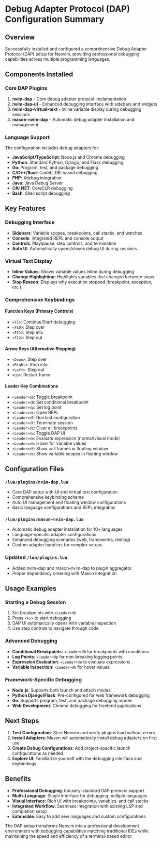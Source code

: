 # Debug Adapter Protocol (DAP) Configuration Summary

## Overview

Successfully installed and configured a comprehensive Debug Adapter Protocol (DAP) setup for Neovim, providing professional debugging capabilities across multiple programming languages.

## Components Installed

### Core DAP Plugins

1. **nvim-dap** - Core debug adapter protocol implementation
2. **nvim-dap-ui** - Enhanced debugging interface with sidebars and widgets
3. **nvim-dap-virtual-text** - Inline variable display during debugging sessions
4. **mason-nvim-dap** - Automatic debug adapter installation and management

### Language Support

The configuration includes debug adapters for:

- **JavaScript/TypeScript**: Node.js and Chrome debugging
- **Python**: Standard Python, Django, and Flask debugging
- **Go**: Program, test, and package debugging
- **C/C++/Rust**: CodeLLDB-based debugging
- **PHP**: Xdebug integration
- **Java**: Java Debug Server
- **C#/.NET**: CoreCLR debugging
- **Bash**: Shell script debugging

## Key Features

### Debugging Interface

- **Sidebars**: Variable scopes, breakpoints, call stacks, and watches
- **Console**: Integrated REPL and console output
- **Controls**: Play/pause, step controls, and termination
- **Auto UI**: Automatically opens/closes debug UI during sessions

### Virtual Text Display

- **Inline Values**: Shows variable values inline during debugging
- **Change Highlighting**: Highlights variables that changed between steps
- **Stop Reason**: Displays why execution stopped (breakpoint, exception, etc.)

### Comprehensive Keybindings

#### Function Keys (Primary Controls)

- `<F5>`: Continue/Start debugging
- `<F10>`: Step over
- `<F11>`: Step into
- `<F12>`: Step out

#### Arrow Keys (Alternative Stepping)

- `<Down>`: Step over
- `<Right>`: Step into
- `<Left>`: Step out
- `<Up>`: Restart frame

#### Leader Key Combinations

- `<Leader>db`: Toggle breakpoint
- `<Leader>dB`: Set conditional breakpoint
- `<Leader>dp`: Set log point
- `<Leader>dr`: Open REPL
- `<Leader>dl`: Run last configuration
- `<Leader>dt`: Terminate session
- `<Leader>dc`: Clear all breakpoints
- `<Leader>du`: Toggle DAP UI
- `<Leader>de`: Evaluate expression (normal/visual mode)
- `<Leader>dh`: Hover for variable values
- `<Leader>df`: Show call frames in floating window
- `<Leader>ds`: Show variable scopes in floating window

## Configuration Files

### `/lua/plugins/nvim-dap.lua`

- Core DAP setup with UI and virtual text configuration
- Comprehensive keybinding scheme
- Auto UI management and floating window configurations
- Basic language configurations and REPL integration

### `/lua/plugins/mason-nvim-dap.lua`

- Automatic debug adapter installation for 10+ languages
- Language-specific adapter configurations
- Enhanced debugging scenarios (web, frameworks, testing)
- Custom adapter handlers for complex setups

### Updated `/lua/plugins.lua`

- Added nvim-dap and mason-nvim-dap to plugin aggregator
- Proper dependency ordering with Mason integration

## Usage Examples

### Starting a Debug Session

1. Set breakpoints with `<Leader>db`
2. Press `<F5>` to start debugging
3. DAP UI automatically opens with variable inspection
4. Use step controls to navigate through code

### Advanced Debugging

- **Conditional Breakpoints**: `<Leader>dB` for breakpoints with conditions
- **Log Points**: `<Leader>dp` for non-breaking logging points
- **Expression Evaluation**: `<Leader>de` to evaluate expressions
- **Variable Inspection**: `<Leader>dh` for hover values

### Framework-Specific Debugging

- **Node.js**: Supports both launch and attach modes
- **Python Django/Flask**: Pre-configured for web framework debugging
- **Go**: Supports program, test, and package debugging modes
- **Web Development**: Chrome debugging for frontend applications

## Next Steps

1. **Test Configuration**: Start Neovim and verify plugins load without errors
2. **Install Adapters**: Mason will automatically install debug adapters on first use
3. **Create Debug Configurations**: Add project-specific launch configurations as needed
4. **Explore UI**: Familiarize yourself with the debugging interface and keybindings

## Benefits

- **Professional Debugging**: Industry-standard DAP protocol support
- **Multi-Language**: Single interface for debugging multiple languages
- **Visual Interface**: Rich UI with breakpoints, variables, and call stacks
- **Integrated Workflow**: Seamless integration with existing LSP and completion setup
- **Extensible**: Easy to add new languages and custom configurations

The DAP setup transforms Neovim into a professional development environment with debugging capabilities matching traditional IDEs while maintaining the speed and efficiency of a terminal-based editor.
